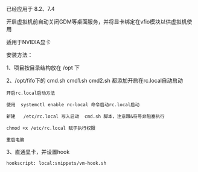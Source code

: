 已经应用于	8.2、7.4	

开启虚拟机前自动关闭GDM等桌面服务，并将显卡绑定在vfio模块以供虚拟机使用

适用于NVIDIA显卡

安装方法：

1、项目按目录结构放在 /opt 下

2、/opt/fifo下的 cmd.sh cmd1.sh cmd2.sh 都添加开启在rc.local自动启动

	开启rc.local启动方法

  	使用  systemctl enable rc-local 命令启动rc.local启动
	
  	新建	 /etc/rc.local 写入启动  cmd.sh 脚本，注意跟&符号非阻塞执行
	
  	chmod +x /etc/rc.local 赋于执行权限
	
  	重启电脑
   
3、直通显卡，并设置hook

  	hookscript: local:snippets/vm-hook.sh
